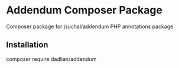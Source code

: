 Addendum Composer Package
=========================

Composer package for jsuchal/addendum PHP annotations package

Installation
------------

composer require dadlian/addendum
